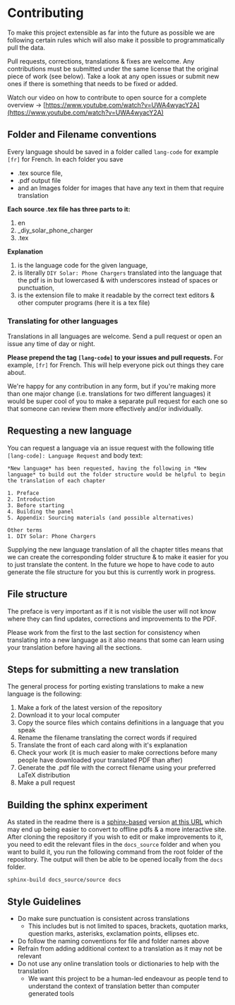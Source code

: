 # Contributing
To make this project extensible as far into the future as possible we are following certain rules which will also make it possible to programmatically pull the data.

Pull requests, corrections, translations & fixes are welcome. Any contributions must be submitted under the same license that the original piece of work (see below). Take a look at any open issues or submit new ones if there is something that needs to be fixed or added.

Watch our video on how to contribute to open source for a complete overview -> [https://www.youtube.com/watch?v=UWA4wyacY2A](https://www.youtube.com/watch?v=UWA4wyacY2A)

## Folder and Filename conventions
Every language should be saved in a folder called `lang-code` for example `[fr]` for French. In each folder you save
- .tex source file,
- .pdf output file
- and an Images folder for images that have any text in them that require translation

**Each source .tex file has three parts to it:**
1. en
2. _diy_solar_phone_charger
3. .tex

**Explanation**
1. is the language code for the given language,
2. is literally `DIY Solar: Phone Chargers` translated into the language that the pdf is in but lowercased & with underscores instead of spaces or punctuation,
3. is the extension file to make it readable by the correct text editors & other computer programs (here it is a tex file)

### Translating for other languages
Translations in all languages are welcome. Send a pull request or open an issue any time of day or night.

**Please prepend the tag `[lang-code]` to your issues and pull requests.** For example, `[fr]` for French. This will help everyone pick out things they care about.

We're happy for any contribution in any form, but if you're making more than one major change (i.e. translations for two different languages) it would be super cool of you to make a separate pull request for each one so that someone can review them more effectively and/or individually.

## Requesting a new language
You can request a language via an issue request with the following title `[lang-code]: Language Request` and body text:

```
*New language* has been requested, having the following in *New language* to build out the folder structure would be helpful to begin the translation of each chapter

1. Preface
2. Introduction
3. Before starting
4. Building the panel
5. Appendix: Sourcing materials (and possible alternatives)

Other terms
1. DIY Solar: Phone Chargers
```

Supplying the new language translation of all the chapter titles means that we can create the corresponding folder structure & to make it easier for you to just translate the content. In the future we hope to have code to auto generate the file structure for you but this is currently work in progress.

## File structure
The preface is very important as if it is not visible the user will not know where they can find updates, corrections and improvements to the PDF.

Please work from the first to the last section for consistency when translating into a new language as it also means that some can learn using your translation before having all the sections.

## Steps for submitting a new translation
The general process for porting existing translations to make a new language is the following:
1. Make a fork of the latest version of the repository
2. Download it to your local computer
3. Copy the source files which contains definitions in a language that you speak
4. Rename the filename translating the correct words if required
5. Translate the front of each card along with it's explanation
6. Check your work (it is much easier to make corrections before many people have downloaded your translated PDF than after)
7. Generate the .pdf file with the correct filename using your preferred LaTeX distribution
8. Make a pull request

## Building the sphinx experiment
As stated in the readme there is a [sphinx-based](https://www.sphinx-doc.org/en/master/) version [at this URL](https://darigovresearch.github.io/DIY-Solar-Phone-Chargers/) which may end up being easier to convert to offline pdfs & a more interactive site. After cloning the repository if you wish to edit or make improvements to it, you need to edit the relevant files in the `docs_source` folder and when you want to build it, you run the following command from the root folder of the repository. The output will then be able to be opened locally from the `docs` folder.

```
sphinx-build docs_source/source docs
```

## Style Guidelines
- Do make sure punctuation is consistent across translations
    - This includes but is not limited to spaces, brackets, quotation marks, question marks, asterisks, exclamation points, ellipses etc.
- Do follow the naming conventions for file and folder names above
- Refrain from adding additional context to a translation as it may not be relevant
- Do not use any online translation tools or dictionaries to help with the translation
    - We want this project to be a human-led endeavour as people tend to understand the context of translation better than computer generated tools
